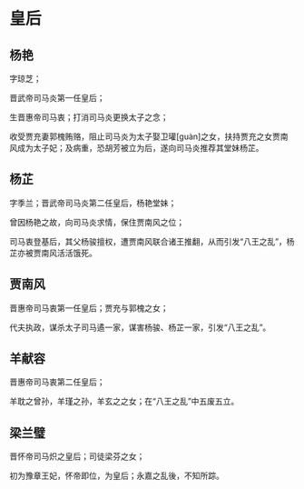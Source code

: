 # 皇后

## 杨艳

字琼芝；

晋武帝司马炎第一任皇后；

生晋惠帝司马衷；打消司马炎更换太子之念；

收受贾充妻郭槐贿赂，阻止司马炎为太子娶卫瓘\[guàn]之女，扶持贾充之女贾南风成为太子妃；及病重，恐胡芳被立为后，遂向司马炎推荐其堂妹杨芷。

## 杨芷

字季兰；晋武帝司马炎第二任皇后，杨艳堂妹；

曾因杨艳之故，向司马炎求情，保住贾南风之位；

司马衷登基后，其父杨骏擅权，遭贾南风联合诸王推翻，从而引发“八王之乱”，杨芷亦被贾南风活活饿死。

## 贾南风

晋惠帝司马衷第一任皇后；贾充与郭槐之女；

代夫执政，谋杀太子司马遹一家，谋害杨骏、杨芷一家，引发“八王之乱”。

## 羊献容

晋惠帝司马衷第二任皇后；

羊耽之曾孙，羊瑾之孙，羊玄之之女；在“八王之乱”中五废五立。

## 梁兰璧

晋怀帝司马炽之皇后；司徒梁芬之女；

初为豫章王妃，怀帝即位，为皇后；永嘉之乱後，不知所踪。
